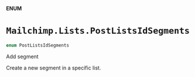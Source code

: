 **ENUM**

# `Mailchimp.Lists.PostListsIdSegments`

```swift
enum PostListsIdSegments
```

Add segment

Create a new segment in a specific list.
